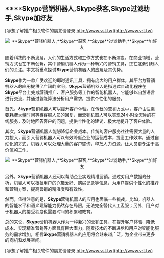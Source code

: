 ## ****Skype**营销机器人,**Skype**获客,**Skype**过滤助手,**Skype**加好友**

[😍想了解推广相关软件的朋友请登录 http://www.vst.tw](http://www.vst.tw)

 <center><img src="https://vst.tw/MP4/tuiguang/png/2.png" alt="**Skype**营销机器人,**Skype**获客,**Skype**过滤助手,**Skype**加好友"></center>

随着科技的不断发展，人们的生活方式和工作方式也在不断演变。在商业领域，营销方式也在不断创新，其中营销机器人作为一种新兴的营销工具，正在逐渐引起人们的关注。本文将重点探讨**Skype**营销机器人的应用及其优势。

**Skype**作为一款广受欢迎的即时通讯工具，拥有庞大的用户群体，其平台为营销机器人的应用提供了广阔的空间。**Skype**营销机器人是指通过自动化程序在**Skype**平台上完成营销推广、客户服务等工作的智能机器人。它能够以自然语言进行交流，并通过智能算法分析用户需求，提供个性化的服务。

首先，**Skype**营销机器人可以提升客户体验。在传统的营销方式中，客户往往需要耗费大量时间等待客服人员的回复，而营销机器人可以实现24小时全天候的在线服务，及时地回答客户的问题，提供个性化的建议，极大地提升了客户体验。

其次，**Skype**营销机器人能够降低企业成本。传统的客户服务往往需要大量的人力投入，而引入营销机器人可以有效降低企业的运营成本，提高工作效率。通过自动化的方式，机器人可以处理大量的客户咨询，释放人力资源，让人员更专注于高价值的工作。

 <center><img src="https://vst.tw/MP4/tuiguang/png/5.png" alt="**Skype**营销机器人,**Skype**获客,**Skype**过滤助手,**Skype**加好友"></center>

另外，**Skype**营销机器人还可以帮助企业实现精准营销。通过对用户数据的分析，机器人可以根据用户的兴趣爱好、购买记录等信息，为用户提供个性化的推荐和营销方案，提高营销的精准度和有效性。

然而，值得注意的是，**Skype**营销机器人的应用也面临一些挑战。比如，机器人的智能水平和语义理解能力仍然存在局限，无法完全替代人工客服；另外，用户对于机器人的接受程度也需要时间的积累和教育。

总的来说，**Skype**营销机器人作为一种新兴的营销工具，在提升客户体验、降低成本、实现精准营销等方面具有巨大潜力。随着技术的不断进步和用户对智能化服务的需求增加，相信**Skype**营销机器人的应用将会越来越广泛，为企业带来更多的商机和发展空间。

[😍想了解推广相关软件的朋友请登录 http://www.vst.tw](http://www.vst.tw)



